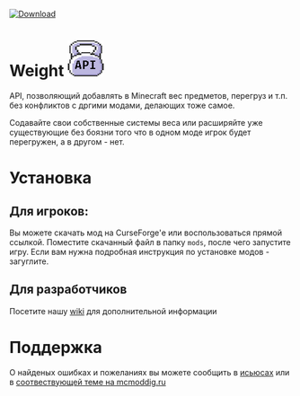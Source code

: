 [![Download](https://api.bintray.com/packages/rarescrap/minecraft/weight-api/images/download.svg) ](https://bintray.com/rarescrap/minecraft/weight-api/_latestVersion)
# Weight <img src="github_media/logo.png" alt="logo"/>
API, позволяющий добавлять в Minecraft вес предметов, перегруз и т.п. без конфликтов с дргими модами, делающих тоже самое.

Содавайте свои собственные cистемы веса или расширяйте уже существующие без боязни того что в одном моде игрок будет перегружен, а в другом - нет.

# Установка
## Для игроков:
Вы можете скачать мод на CurseForge'е или воспользоваться прямой ссылкой. Поместите скачанный файл в папку `mods`, после чего запустите игру. Если вам нужна подробная инструкция по установке модов - загуглите.

## Для разработчиков
Посетите нашу [wiki](https://github.com/RareScrap/WeightAPI/wiki) для дополнительной информации

# Поддержка
О найденых ошибках и пожеланиях вы можете сообщить в [исьюсах](https://github.com/RareScrap/WeightAPI/issues) или в [соотвествующей теме на mcmoddig.ru](https://forum.mcmodding.ru/resources/weightapi-edinyj-api-dlja-vesovyx-inventarej.164/)
